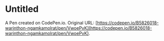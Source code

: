 # Untitled

A Pen created on CodePen.io. Original URL: [https://codepen.io/B5826018-warinthon-ngamkamolrat/pen/VwoePvK](https://codepen.io/B5826018-warinthon-ngamkamolrat/pen/VwoePvK).

